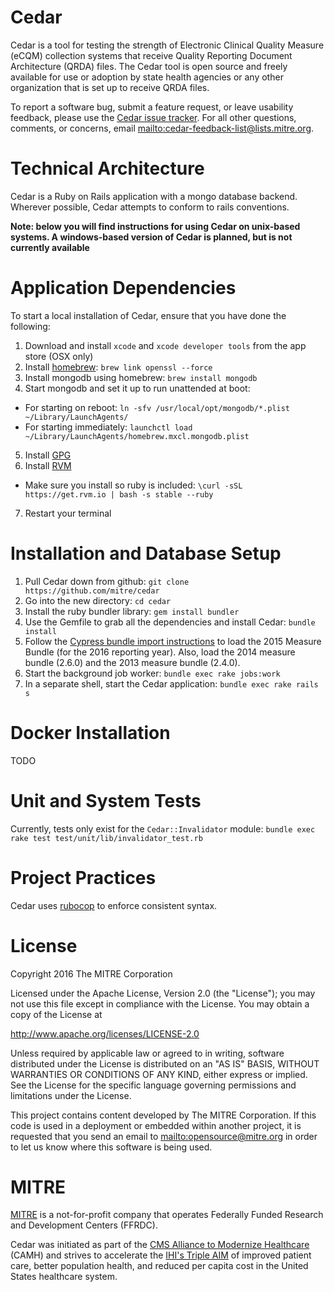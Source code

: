Cedar
=====
Cedar is a tool for testing the strength of Electronic Clinical Quality Measure (eCQM) collection systems that receive Quality Reporting Document Architecture (QRDA) files. The Cedar tool is open source and freely available for use or adoption by state health agencies or any other organization that is set up to receive QRDA files.

To report a software bug, submit a feature request, or leave usability feedback, please use the [Cedar issue tracker](https://github.com/mitre/cedar/issues).  For all other questions, comments, or concerns, email <mailto:cedar-feedback-list@lists.mitre.org>.

Technical Architecture
======================
Cedar is a Ruby on Rails application with a mongo database backend.  Wherever possible, Cedar attempts to conform to rails conventions.

**Note: below you will find instructions for using Cedar on unix-based systems.  A windows-based version of Cedar is planned, but is not currently available**

Application Dependencies
========================
To start a local installation of Cedar, ensure that you have done the following:

1. Download and install `xcode` and `xcode developer tools` from the app store (OSX only)
2. Install [homebrew](http://brew.sh/): `brew link openssl --force`
3. Install mongodb using homebrew: `brew install mongodb`
4. Start mongodb and set it up to run unattended at boot:
  * For starting on reboot: `ln -sfv /usr/local/opt/mongodb/*.plist ~/Library/LaunchAgents/`
  * For starting immediately: `launchctl load ~/Library/LaunchAgents/homebrew.mxcl.mongodb.plist`
5. Install [GPG](https://gpgtools.org)
6. Install [RVM](https://rvm.io/)
  * Make sure you install so ruby is included: `\curl -sSL https://get.rvm.io | bash -s stable --ruby`
7. Restart your terminal

Installation and Database Setup
===============================
1. Pull Cedar down from github: `git clone https://github.com/mitre/cedar`
2. Go into the new directory: `cd cedar`
3. Install the ruby bundler library: `gem install bundler`
4. Use the Gemfile to grab all the dependencies and install Cedar: `bundle install`
5. Follow the [Cypress bundle import instructions](https://github.com/projectcypress/cypress/wiki/Cypress-3.0.0-Install-Instructions#7-import-the-measure-bundle) to load the 2015 Measure Bundle (for the 2016 reporting year).  Also, load the 2014 measure bundle (2.6.0) and the 2013 measure bundle (2.4.0).
6. Start the background job worker: `bundle exec rake jobs:work`
7. In a separate shell, start the Cedar application: `bundle exec rake rails s`

Docker Installation
===================
TODO

Unit and System Tests
=====================
Currently, tests only exist for the `Cedar::Invalidator` module: `bundle exec rake test test/unit/lib/invalidator_test.rb`

Project Practices
=================
Cedar uses [rubocop](https://github.com/bbatsov/rubocop) to enforce consistent syntax.

License
=======
Copyright 2016 The MITRE Corporation

Licensed under the Apache License, Version 2.0 (the "License"); you may not use this file except in compliance with the License. You may obtain a copy of the License at

http://www.apache.org/licenses/LICENSE-2.0

Unless required by applicable law or agreed to in writing, software distributed under the License is distributed on an "AS IS" BASIS, WITHOUT WARRANTIES OR CONDITIONS OF ANY KIND, either express or implied. See the License for the specific language governing permissions and limitations under the License.

This project contains content developed by The MITRE Corporation. If this code is used in a deployment or embedded within another project, it is requested that you send an email to <mailto:opensource@mitre.org> in order to let us know where this software is being used.

MITRE
=====
[MITRE](https://www.mitre.org/) is a not-for-profit company that operates Federally Funded Research and Development Centers (FFRDC).

Cedar was initiated as part of the [CMS Alliance to Modernize Healthcare](https://www.mitre.org/centers/cms-alliances-to-modernize-healthcare/who-we-are) (CAMH) and strives to accelerate the [IHI's Triple AIM](http://www.ihi.org/Engage/Initiatives/TripleAim/Pages/default.aspx) of improved patient care, better population health, and reduced per capita cost in the United States healthcare system.
